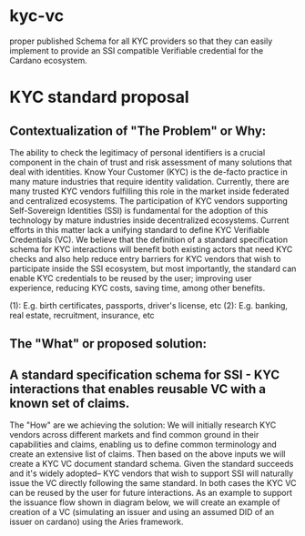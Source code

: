 # kyc-vc
 proper published Schema for all KYC providers so that they can easily implement to provide an SSI compatible Verifiable credential for the Cardano ecosystem.

# KYC standard proposal

## Contextualization of "The Problem" or Why:
The ability to check the legitimacy of personal identifiers
is a crucial component in the chain of trust and risk assessment of many solutions that deal with identities. Know Your Customer (KYC) is the de-facto practice in many mature industries
that require identity validation. Currently, there are many trusted KYC vendors fulfilling this role in the market inside federated and centralized ecosystems. The participation of KYC vendors supporting Self-Sovereign Identities (SSI) is fundamental for the adoption of this technology by mature industries inside decentralized ecosystems.
 Current efforts in this matter lack a unifying standard to define KYC Verifiable Credentials (VC). We believe that the definition of a standard specification schema for KYC interactions will benefit both existing actors that need KYC checks and also help reduce entry barriers for KYC vendors that wish to participate inside the SSI ecosystem, but most importantly, the standard can enable KYC credentials to be reused by the user; improving user experience, reducing KYC costs, saving time, among other benefits.

(1): E.g. birth certificates, passports, driver's license, etc
(2): E.g. banking, real estate, recruitment, insurance, etc

## The "What" or proposed solution:
## A standard specification schema for SSI - KYC interactions that enables reusable VC with a known set of claims.

The "How" are we achieving the solution:
We will initially research KYC vendors across different markets and find common ground in their capabilities and claims, enabling us to define common terminology and create an extensive list of claims.
Then based on the above inputs we will create a KYC VC document standard schema.
Given the standard succeeds and it's widely adopted– KYC vendors that wish to support SSI  will naturally issue the VC directly following the same standard. In both cases the KYC VC can be reused by the user for future interactions.
As an example to support the issuance flow shown in diagram below, we will create an example of creation of a VC (simulating an issuer and using an assumed DID of an issuer on cardano) using the Aries framework.
